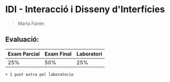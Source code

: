 # IDI - Interacció i Disseny d'Interfícies

> Marta Fairén

## Evaluació:

|Exam Parcial| Exam Final| Laboratori|
|------------|-----------|------------|
|25%		 |50%        | 25%        |

`+ 1 punt extra pel laboratorio`
